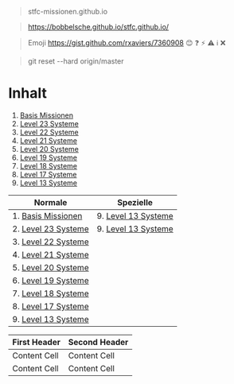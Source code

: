 > stfc-missionen.github.io

> https://bobbelsche.github.io/stfc.github.io/

> Emoji https://gist.github.com/rxaviers/7360908
:blush: :question: :zap: :warning: :information_source: :x:

> git reset --hard origin/master

# Inhalt

1. [Basis Missionen](mbasis.md#basis-missionen)
2. [Level 23 Systeme](m23.md#level-23-systeme)
3. [Level 22 Systeme](m22.md#level-22-systeme)
4. [Level 21 Systeme](m21.md#level-21-systeme)
5. [Level 20 Systeme](m20.md#level-20-systeme)
6. [Level 19 Systeme](m19.md#level-19-systeme)
7. [Level 18 Systeme](m18.md#level-18-systeme)
8. [Level 17 Systeme](m17.md#level-17-systeme)
9. [Level 13 Systeme](m13.md#level-13-systeme)

| Normale                                         | Spezielle                                    |
| ----------------------------------------------- |----------------------------------------------|
|1. [Basis Missionen](mbasis.md#basis-missionen)  | 9. [Level 13 Systeme](m13.md#level-13-systeme) |
|2. [Level 23 Systeme](m23.md#level-23-systeme)   | 9. [Level 13 Systeme](m13.md#level-13-systeme) |
|3. [Level 22 Systeme](m22.md#level-22-systeme)   |                                                |
|4. [Level 21 Systeme](m21.md#level-21-systeme)   | |
|5. [Level 20 Systeme](m20.md#level-20-systeme)   | |
|6. [Level 19 Systeme](m19.md#level-19-systeme)   | |
|7. [Level 18 Systeme](m18.md#level-18-systeme)   | |
|8. [Level 17 Systeme](m17.md#level-17-systeme)   | |
|9. [Level 13 Systeme](m13.md#level-13-systeme)   | |

| First Header  | Second Header |
| ------------- | ------------- |
| Content Cell  | Content Cell  |
| Content Cell  | Content Cell  |


